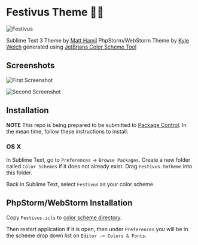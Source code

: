 # Festivus Theme 🎄🎁

![Festivus](https://media.giphy.com/media/KAQzzHa1ZugRG/giphy.gif)

Sublime Text 3 Theme by [Matt Hamil](http://matthamil.me)
PhpStorm/WebStorm Theme by [Kyle Welch](https://github.com/kwelch) generated using [JetBrians Color Scheme Tool](https://github.com/JetBrains/colorSchemeTool)

## Screenshots

![First Screenshot](https://i.imgur.com/4WGjskA.png)


![Second Screenshot](http://imgur.com/NDk95jV.png)

## Installation

**NOTE** This repo is being prepared to be submitted to [Package Control](https://packagecontrol.io). In the mean time, follow these instructions to install:

### OS X

In Sublime Text, go to `Preferences` -> `Browse Packages`. Create a new folder called `Color Schemes` if it does not already exist. Drag `Festivus.tmTheme` into this folder.

Back in Sublime Text, select `Festivus` as your color scheme.

## PhpStorm/WebStorm Installation

Copy `Festivus.icls` to [color scheme directory](http://stackoverflow.com/a/36164120/1139444).

Then restart application if it is open, then under `Preferences` you will be in the scheme drop down list on `Editor -> Colors & Fonts`. 
